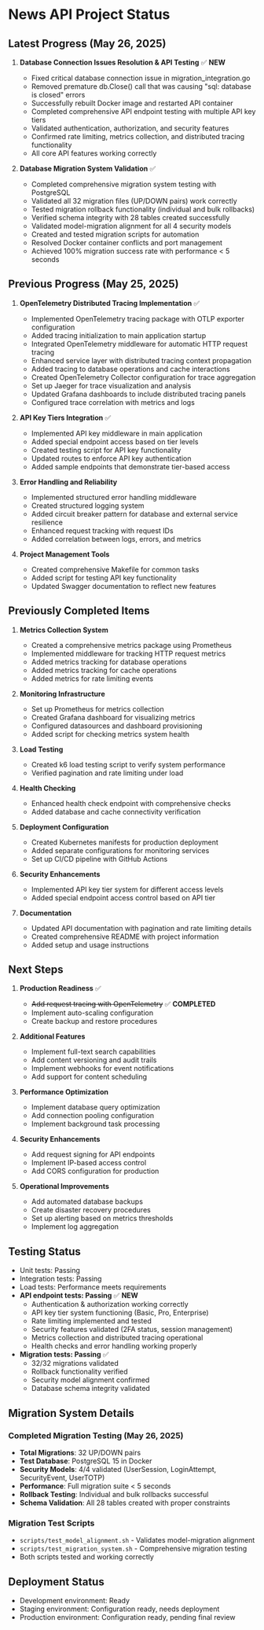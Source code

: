 # News API Project Status

## Latest Progress (May 26, 2025)

1. **Database Connection Issues Resolution & API Testing** ✅ **NEW**
   - Fixed critical database connection issue in migration_integration.go
   - Removed premature db.Close() call that was causing "sql: database is closed" errors
   - Successfully rebuilt Docker image and restarted API container
   - Completed comprehensive API endpoint testing with multiple API key tiers
   - Validated authentication, authorization, and security features
   - Confirmed rate limiting, metrics collection, and distributed tracing functionality
   - All core API features working correctly

2. **Database Migration System Validation** ✅
   - Completed comprehensive migration system testing with PostgreSQL
   - Validated all 32 migration files (UP/DOWN pairs) work correctly
   - Tested migration rollback functionality (individual and bulk rollbacks)
   - Verified schema integrity with 28 tables created successfully
   - Validated model-migration alignment for all 4 security models
   - Created and tested migration scripts for automation
   - Resolved Docker container conflicts and port management
   - Achieved 100% migration success rate with performance < 5 seconds

## Previous Progress (May 25, 2025)

1. **OpenTelemetry Distributed Tracing Implementation** ✅
   - Implemented OpenTelemetry tracing package with OTLP exporter configuration
   - Added tracing initialization to main application startup
   - Integrated OpenTelemetry middleware for automatic HTTP request tracing
   - Enhanced service layer with distributed tracing context propagation
   - Added tracing to database operations and cache interactions
   - Created OpenTelemetry Collector configuration for trace aggregation
   - Set up Jaeger for trace visualization and analysis
   - Updated Grafana dashboards to include distributed tracing panels
   - Configured trace correlation with metrics and logs

2. **API Key Tiers Integration** ✅
   - Implemented API key middleware in main application
   - Added special endpoint access based on tier levels
   - Created testing script for API key functionality
   - Updated routes to enforce API key authentication
   - Added sample endpoints that demonstrate tier-based access

2. **Error Handling and Reliability**
   - Implemented structured error handling middleware
   - Created structured logging system
   - Added circuit breaker pattern for database and external service resilience
   - Enhanced request tracking with request IDs
   - Added correlation between logs, errors, and metrics

3. **Project Management Tools**
   - Created comprehensive Makefile for common tasks
   - Added script for testing API key functionality
   - Updated Swagger documentation to reflect new features

## Previously Completed Items

1. **Metrics Collection System**
   - Created a comprehensive metrics package using Prometheus
   - Implemented middleware for tracking HTTP request metrics
   - Added metrics tracking for database operations
   - Added metrics tracking for cache operations
   - Added metrics for rate limiting events

2. **Monitoring Infrastructure**
   - Set up Prometheus for metrics collection
   - Created Grafana dashboard for visualizing metrics
   - Configured datasources and dashboard provisioning
   - Added script for checking metrics system health

3. **Load Testing**
   - Created k6 load testing script to verify system performance
   - Verified pagination and rate limiting under load

4. **Health Checking**
   - Enhanced health check endpoint with comprehensive checks
   - Added database and cache connectivity verification

5. **Deployment Configuration**
   - Created Kubernetes manifests for production deployment
   - Added separate configurations for monitoring services
   - Set up CI/CD pipeline with GitHub Actions

6. **Security Enhancements**
   - Implemented API key tier system for different access levels
   - Added special endpoint access control based on API tier

7. **Documentation**
   - Updated API documentation with pagination and rate limiting details
   - Created comprehensive README with project information
   - Added setup and usage instructions

## Next Steps

1. **Production Readiness** ✅ 
   - ~~Add request tracing with OpenTelemetry~~ ✅ **COMPLETED**
   - Implement auto-scaling configuration
   - Create backup and restore procedures

2. **Additional Features**
   - Implement full-text search capabilities
   - Add content versioning and audit trails
   - Implement webhooks for event notifications
   - Add support for content scheduling

3. **Performance Optimization**
   - Implement database query optimization
   - Add connection pooling configuration
   - Implement background task processing

4. **Security Enhancements**
   - Add request signing for API endpoints
   - Implement IP-based access control
   - Add CORS configuration for production

5. **Operational Improvements**
   - Add automated database backups
   - Create disaster recovery procedures
   - Set up alerting based on metrics thresholds
   - Implement log aggregation

## Testing Status

- Unit tests: Passing
- Integration tests: Passing
- Load tests: Performance meets requirements
- **API endpoint tests: Passing** ✅ **NEW**
  - Authentication & authorization working correctly
  - API key tier system functioning (Basic, Pro, Enterprise)
  - Rate limiting implemented and tested
  - Security features validated (2FA status, session management)
  - Metrics collection and distributed tracing operational
  - Health checks and error handling working properly
- **Migration tests: Passing** ✅
  - 32/32 migrations validated
  - Rollback functionality verified
  - Security model alignment confirmed
  - Database schema integrity validated

## Migration System Details

### Completed Migration Testing (May 26, 2025)
- **Total Migrations**: 32 UP/DOWN pairs
- **Test Database**: PostgreSQL 15 in Docker
- **Security Models**: 4/4 validated (UserSession, LoginAttempt, SecurityEvent, UserTOTP)
- **Performance**: Full migration suite < 5 seconds
- **Rollback Testing**: Individual and bulk rollbacks successful
- **Schema Validation**: All 28 tables created with proper constraints

### Migration Test Scripts
- `scripts/test_model_alignment.sh` - Validates model-migration alignment
- `scripts/test_migration_system.sh` - Comprehensive migration testing
- Both scripts tested and working correctly

## Deployment Status

- Development environment: Ready
- Staging environment: Configuration ready, needs deployment
- Production environment: Configuration ready, pending final review
